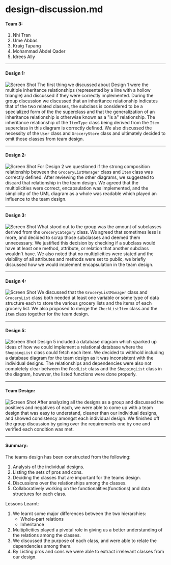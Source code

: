 # design-discussion.md

#### Team 3:
1.	Nhi Tran
2.	Ume Abbas
3.	Kraig Tapang
4.	Mohammad Abdel Qader
5.	Idrees Ally

---

#### Design 1:
![Screen Shot](https://i.imgur.com/FWVYMEc.png)
The first thing we discussed about Design 1 were the multiple inheritance relationships  (represented by a line with a hollow triangle) and discussed if they were correctly implemented. During the group discussion we discussed that an inheritance relationship indicates that of the two related classes, the subclass is considered to be a specialized form of the the superclass and that the generalization of an inheritance relationship is otherwise known as a "is a" relationship.  The inheritance relationship of the ```ItemType``` class being derived from the ```Item``` superclass in this diagram is correctly defined. We also discussed the necessity of the ```User``` class and ```GroceryStore``` class and ultimately decided to omit those classes from team design.

---

#### Design 2:
![Screen Shot](https://i.imgur.com/xdwoTrV.png)
For Design 2 we questioned if the strong composition relationship between the ```GroceryListManager``` class and ```Item``` class was correctly defined. After reviewing the other diagrams, we suggested to discard that relationship in the team design. We agreed that the multiplicities were correct, encapsulation was implemented, and the simplicity of the UML diagram as a whole was readable which played an influence to the team design.

---

#### Design 3:
![Screen Shot](https://i.imgur.com/2NJML5D.png)
What stood out to the group was the amount of subclasses derived from the ```GroceryCategory``` class. We agreed that sometimes less is more, and decided to scrap those subclasses and deemed them unnecessary. We justified this decision by checking if a subclass would have at least one method, attribute, or relation that another subclass wouldn't have.  We also noted that no multiplicities were stated and the visibility of all attributes and methods were set to public, we briefly discussed how we would implement encapsulation in the team design.

---

#### Design 4:
![Screen Shot](https://i.imgur.com/EAlWEdd.png)
We discussed that the ```GroceryListManager``` class and ```GroceryList``` class both needed at least one variable or some type of data structure each to store the various grocery lists and the items of each grocery list. We also proposed to merge the ```CheckListItem``` class and the ```Item``` class together for the team design.

---

#### Design 5:
![Screen Shot](https://i.imgur.com/7zG1jzj.png)
Design 5 included a database diagram which sparked up ideas of how  we could implement a relational database where the  ```ShoppingList``` class could fetch each item. We decided to withhold including a database diagram for the team design as it was inconsistent with the individual designs. The relationships and dependencies were also not completely clear between the ```FoodList``` class and the ```ShoppingList``` class in the diagram, however, the listed functions were done properly.

---

#### Team Design:
![Screen Shot](https://i.imgur.com/nNq0m3F.png)
After analyzing all the designs as a group and discussed the positives and negatives of each, we were able to come up with a team design that was easy to understand, cleaner than our individual designs, and showed consistency amongst each individual design. We finished off the group discussion by going over the requirements one by one and verified each condition was met.

---

#### Summary:
The teams design has been constructed from the following:
1.	Analysis of the individual designs.
2.	Listing the sets of pros and cons.
3.	Deciding the classes that are important for the teams design.  
4.	Discussions over the relationships among the classes.
5.	Collaboratively working on the functionalities(functions) and data structures for each class.  

Lessons Learnt:
1.	We learnt some major differences between the two hierarchies:
	*	Whole-part relations
	*	Inheritance
2.	Multiplicities played a pivotal role in giving us a better understanding of the relations among the classes.
3.	We discussed the purpose of each class, and were able to relate the dependencies among them.
4.	By Listing pros and cons we were able to extract irrelevant classes from our design.
